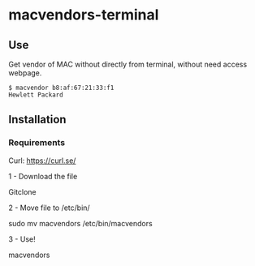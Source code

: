# macvendors-terminal

## Use

Get vendor of MAC without directly from terminal, without need access webpage.

```
$ macvendor b8:af:67:21:33:f1
Hewlett Packard
```



## Installation

### Requirements

Curl: https://curl.se/

1 - Download the file

Gitclone 

2 - Move file to /etc/bin/

sudo mv macvendors /etc/bin/macvendors

3 - Use!

macvendors
